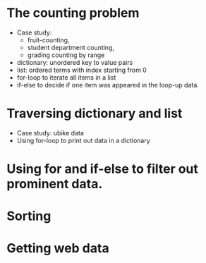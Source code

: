 # The counting problem
* Case study: 
  * fruit-counting, 
  * student department counting, 
  * grading counting by range 
* dictionary: unordered key to value pairs
* list: ordered terms with index starting from 0
* for-loop to iterate all items in a list
* if-else to decide if one item was appeared in the loop-up data.

# Traversing dictionary and list
* Case study: ubike data
* Using for-loop to print out data in a dictionary

# Using for and if-else to filter out prominent data.

# Sorting

# Getting web data
